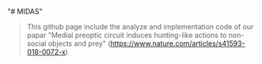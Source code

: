 "# MIDAS" 


> This github page include the analyze and implementation code of our papar "Medial preoptic circuit induces hunting-like actions to non-social objects and prey" (https://www.nature.com/articles/s41593-018-0072-x)
